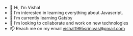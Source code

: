 - 👋 Hi, I’m Vishal
- 👀 I’m interested in learning everything about Javascript.
- 🌱 I’m currently learning Gatsby
- 💞️ I’m looking to collaborate and work on new technologies
- 📫 Reach me on my email vishal1995srinivas@gmail.com

<!---
vishal1995srinivas/vishal1995srinivas is a ✨ special ✨ repository because its `README.md` (this file) appears on your GitHub profile.
You can click the Preview link to take a look at your changes.
--->
